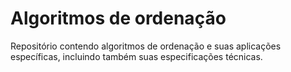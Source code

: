 # Algoritmos de ordenação
Repositório contendo algoritmos de ordenação e suas aplicações específicas, incluindo também suas especificações técnicas.
